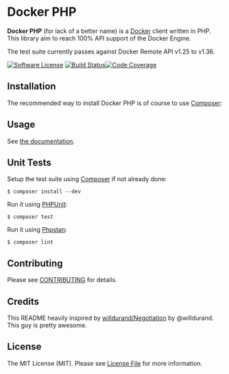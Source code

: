 Docker PHP
==========

**Docker PHP** (for lack of a better name) is a [Docker](http://docker.com/) client written in PHP.
This library aim to reach 100% API support of the Docker Engine.

The test suite currently passes against Docker Remote API v1.25 to v1.36.

[![Software License](https://img.shields.io/badge/license-MIT-brightgreen.svg?style=flat-square)](LICENSE)
[![Build Status](https://travis-ci.com/INSSET/projet-specialite-docker-php.svg?token=baJoBzqvZXEZeR6Ca5yQ&branch=master)](https://travis-ci.com/INSSET/projet-specialite-docker-php)[![Code Coverage](https://img.shields.io/scrutinizer/coverage/g/docker-php/docker-php.svg?style=flat-square)](https://scrutinizer-ci.com/g/docker-php/docker-php)

Installation
------------

The recommended way to install Docker PHP is of course to use [Composer](http://getcomposer.org/):


Usage
-----

See [the documentation](http://docker-php.readthedocs.org/en/latest/).

Unit Tests
----------

Setup the test suite using [Composer](http://getcomposer.org/) if not already done:

```
$ composer install --dev
```

Run it using [PHPUnit](http://phpunit.de/):

```
$ composer test
```

Run it using [Phpstan](https://phpstan.org/):

```
$ composer lint
```

Contributing
------------

Please see [CONTRIBUTING](CONTRIBUTING.md) for details.

Credits
-------

This README heavily inspired by [willdurand/Negotiation](https://github.com/willdurand/Negotiation) by @willdurand. This guy is pretty awesome.

License
-------

The MIT License (MIT). Please see [License File](LICENSE) for more information.
